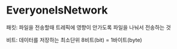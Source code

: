 # EveryoneIsNetwork

패킷: 파일을 전송할때 트레픽에 영향이 안가도록 파일을 나눠서 전송하는 것

비트: 데이터를 저장하는 최소단위 8비트(bit) = 1바이트(byte)
